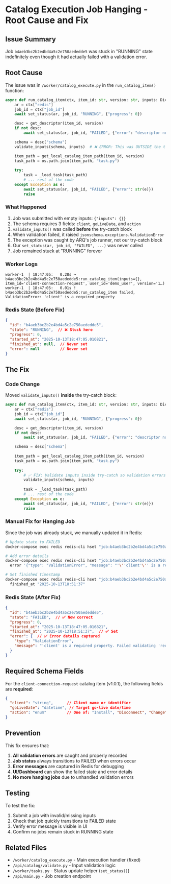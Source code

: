 # Catalog Execution Job Hanging - Root Cause and Fix

## Issue Summary
Job `b4aeb3bc2b2e4bd4a5c2e750aededde5` was stuck in "RUNNING" state indefinitely even though it had actually failed with a validation error.

## Root Cause

The issue was in `/worker/catalog_execute.py` in the `run_catalog_item()` function:

```python
async def run_catalog_item(ctx, item_id: str, version: str, inputs: Dict[str, Any], user_id: str | None = None):
    ar = ctx["redis"]
    job_id = ctx["job_id"]
    await set_status(ar, job_id, "RUNNING", {"progress": 0})

    desc = get_descriptor(item_id, version)
    if not desc:
        await set_status(ar, job_id, "FAILED", {"error": "descriptor not found"}); return

    schema = desc["schema"]
    validate_inputs(schema, inputs)  # ❌ ERROR: This was OUTSIDE the try-catch block

    item_path = get_local_catalog_item_path(item_id, version)
    task_path = os.path.join(item_path, "task.py")
    
    try:
        task = _load_task(task_path)
        # ... rest of the code
    except Exception as e:
        await set_status(ar, job_id, "FAILED", {"error": str(e)})
        raise
```

### What Happened

1. Job was submitted with empty inputs: `{"inputs": {}}`
2. The schema requires 3 fields: `client`, `goLiveDate`, and `action`
3. `validate_inputs()` was called **before** the try-catch block
4. When validation failed, it raised `jsonschema.exceptions.ValidationError`
5. The exception was caught by ARQ's job runner, not our try-catch block
6. Our `set_status(ar, job_id, "FAILED", ...)` was never called
7. Job remained stuck at "RUNNING" forever

### Worker Logs
```
worker-1  | 18:47:05:   0.28s → b4aeb3bc2b2e4bd4a5c2e750aededde5:run_catalog_item(inputs={}, item_id='client-connection-request', user_id='demo_user', version='1…)
worker-1  | 18:47:05:   0.01s ! b4aeb3bc2b2e4bd4a5c2e750aededde5:run_catalog_item failed, ValidationError: 'client' is a required property
```

### Redis State (Before Fix)
```json
{
  "id": "b4aeb3bc2b2e4bd4a5c2e750aededde5",
  "state": "RUNNING",  // ❌ Stuck here
  "progress": 0,
  "started_at": "2025-10-13T18:47:05.016821",
  "finished_at": null,  // Never set
  "error": null         // Never set
}
```

## The Fix

### Code Change
Moved `validate_inputs()` **inside** the try-catch block:

```python
async def run_catalog_item(ctx, item_id: str, version: str, inputs: Dict[str, Any], user_id: str | None = None):
    ar = ctx["redis"]
    job_id = ctx["job_id"]
    await set_status(ar, job_id, "RUNNING", {"progress": 0})

    desc = get_descriptor(item_id, version)
    if not desc:
        await set_status(ar, job_id, "FAILED", {"error": "descriptor not found"}); return

    schema = desc["schema"]
    
    item_path = get_local_catalog_item_path(item_id, version)
    task_path = os.path.join(item_path, "task.py")
    
    try:
        # ✅ FIX: Validate inputs inside try-catch so validation errors are properly handled
        validate_inputs(schema, inputs)
        
        task = _load_task(task_path)
        # ... rest of the code
    except Exception as e:
        await set_status(ar, job_id, "FAILED", {"error": str(e)})
        raise
```

### Manual Fix for Hanging Job
Since the job was already stuck, we manually updated it in Redis:

```bash
# Update state to FAILED
docker-compose exec redis redis-cli hset "job:b4aeb3bc2b2e4bd4a5c2e750aededde5" state FAILED

# Add error details
docker-compose exec redis redis-cli hset "job:b4aeb3bc2b2e4bd4a5c2e750aededde5" \
  error '{"type": "ValidationError", "message": "'\''client'\'' is a required property. Failed validating '\''required'\'' in schema."}'

# Set finished timestamp
docker-compose exec redis redis-cli hset "job:b4aeb3bc2b2e4bd4a5c2e750aededde5" \
  finished_at "2025-10-13T18:51:37"
```

### Redis State (After Fix)
```json
{
  "id": "b4aeb3bc2b2e4bd4a5c2e750aededde5",
  "state": "FAILED",  // ✅ Now correct
  "progress": 0,
  "started_at": "2025-10-13T18:47:05.016821",
  "finished_at": "2025-10-13T18:51:37",  // ✅ Set
  "error": {  // ✅ Error details captured
    "type": "ValidationError",
    "message": "'client' is a required property. Failed validating 'required' in schema."
  }
}
```

## Required Schema Fields

For the `client-connection-request` catalog item (v1.0.1), the following fields are **required**:

```json
{
  "client": "string",      // Client name or identifier
  "goLiveDate": "datetime", // Target go-live date/time
  "action": "enum"         // One of: "Install", "Disconnect", "Change"
}
```

## Prevention

This fix ensures that:
1. **All validation errors** are caught and properly recorded
2. **Job status** always transitions to FAILED when errors occur
3. **Error messages** are captured in Redis for debugging
4. **UI/Dashboard** can show the failed state and error details
5. **No more hanging jobs** due to unhandled validation errors

## Testing

To test the fix:
1. Submit a job with invalid/missing inputs
2. Check that job quickly transitions to FAILED state
3. Verify error message is visible in UI
4. Confirm no jobs remain stuck in RUNNING state

## Related Files
- `/worker/catalog_execute.py` - Main execution handler (fixed)
- `/api/catalog/validate.py` - Input validation logic
- `/worker/tasks.py` - Status update helper (`set_status()`)
- `/api/main.py` - Job creation endpoint
